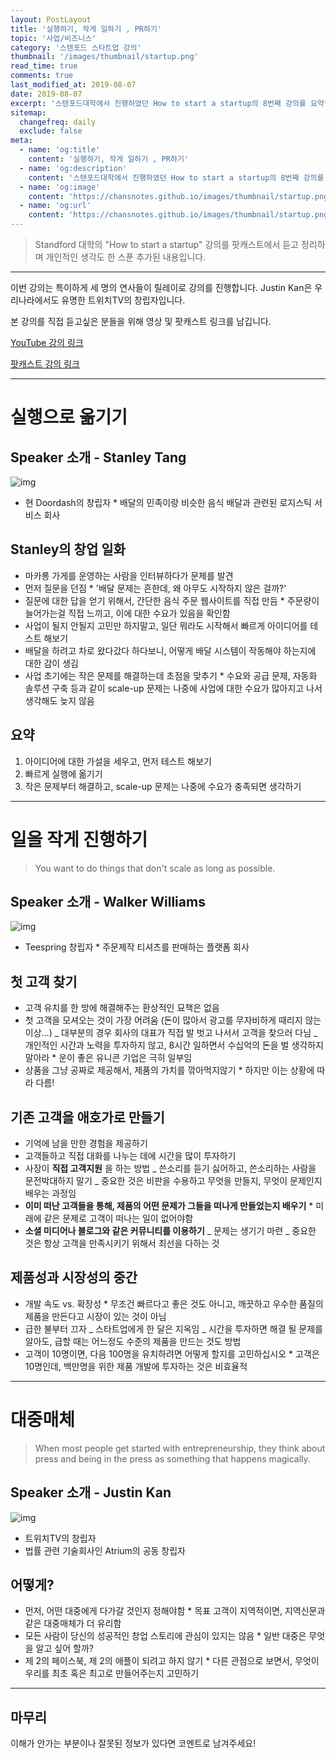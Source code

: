 ```yaml
---
layout: PostLayout
title: '실행하기, 작게 일하기 , PR하기'
topic: '사업/비즈니스'
category: '스탠포드 스타트업 강의'
thumbnail: '/images/thumbnail/startup.png'
read_time: true
comments: true
last_modified_at: 2019-08-07
date: 2019-08-07
excerpt: '스탠포드대학에서 진행하였던 How to start a startup의 8번째 강의를 요약정리한 글입니다.'
sitemap:
  changefreq: daily
  exclude: false
meta:
  - name: 'og:title'
    content: '실행하기, 작게 일하기 , PR하기'
  - name: 'og:description'
    content: '스탠포드대학에서 진행하였던 How to start a startup의 8번째 강의를 요약정리한 글입니다.'
  - name: 'og:image'
    content: 'https://chansnotes.github.io/images/thumbnail/startup.png'
  - name: 'og:url'
    content: 'https://chansnotes.github.io/images/thumbnail/startup.png'
---
```


> Standford 대학의 "How to start a startup" 강의를 팟캐스트에서 듣고 정리하며 개인적인 생각도 한 스푼 추가된 내용입니다.

---

이번 강의는 특이하게 세 명의 연사들이 릴레이로 강의를 진행합니다. Justin Kan은 우리나라에서도 유명한 트위치TV의 창립자입니다.

본 강의를 직접 듣고싶은 분들을 위해 영상 및 팟캐스트 링크를 남깁니다.

[YouTube 강의 링크](https://www.youtube.com/watch?v=oQOC-qy-GDY&feature=youtu.be)

[팟캐스트 강의 링크](https://player.fm/series/how-to-start-a-startup/08-how-to-get-started-doing-things-that-dont-scale-press)

---

# 실행으로 옮기기

## Speaker 소개 - Stanley Tang

![img](https://pbs.twimg.com/profile_images/493939910412222464/AhSxeXjs_400x400.jpeg)

- 현 Doordash의 창립자 \* 배달의 민족이랑 비슷한 음식 배달과 관련된 로지스틱 서비스 회사

## Stanley의 창업 일화

- 마카롱 가게를 운영하는 사람을 인터뷰하다가 문제를 발견
- 먼저 질문을 던짐 \* '배달 문제는 흔한데, 왜 아무도 시작하지 않은 걸까?'
- 질문에 대한 답을 얻기 위해서, 간단한 음식 주문 웹사이트를 직접 만듬 \* 주문량이 늘어가는걸 직접 느끼고, 이에 대한 수요가 있음을 확인함
- 사업이 될지 안될지 고민만 하지말고, 일단 뭐라도 시작해서 빠르게 아이디어를 테스트 해보기
- 배달을 하려고 차로 왔다갔다 하다보니, 어떻게 배달 시스템이 작동해야 하는지에 대한 감이 생김
- 사업 초기에는 작은 문제를 해결하는데 초점을 맞추기 \* 수요와 공급 문제, 자동화 솔루션 구축 등과 같이 scale-up 문제는 나중에 사업에 대한 수요가 많아지고 나서 생각해도 늦지 않음

## 요약

1. 아이디어에 대한 가설을 세우고, 먼저 테스트 해보기
2. 빠르게 실행에 옮기기
3. 작은 문제부터 해결하고, scale-up 문제는 나중에 수요가 충족되면 생각하기

---

# 일을 작게 진행하기

> You want to do things that don't scale as long as possible.

## Speaker 소개 - Walker Williams

![img](https://www.yosuccess.com/wp-content/uploads/2016/03/Walker-Williams.jpg)

- Teespring 창립자 \* 주문제작 티셔츠를 판매하는 플랫폼 회사

## 첫 고객 찾기

- 고객 유치를 한 방에 해결해주는 환상적인 묘책은 없음
- 첫 고객을 모셔오는 것이 가장 어려움 (돈이 많아서 광고를 무자비하게 때리지 않는 이상...)
  _ 대부분의 경우 회사의 대표가 직접 발 벗고 나서서 고객을 찾으러 다님
  _ 개인적인 시간과 노력을 투자하지 않고, 8시간 일하면서 수십억의 돈을 벌 생각하지 말아라 \* 운이 좋은 유니콘 기업은 극히 일부임
- 상품을 그냥 공짜로 제공해서, 제품의 가치를 깎아먹지않기 \* 하지만 이는 상황에 따라 다름!

## 기존 고객을 애호가로 만들기

- 기억에 남을 만한 경험을 제공하기
- 고객들하고 직접 대화를 나누는 데에 시간을 많이 투자하기
- 사장이 **직접 고객지원** 을 하는 방법
  _ 쓴소리를 듣기 싫어하고, 쓴소리하는 사람을 문전박대하지 말기
  _ 중요한 것은 비판을 수용하고 무엇을 만들지, 무엇이 문제인지 배우는 과정임
- **이미 떠난 고객들을 통해, 제품의 어떤 문제가 그들을 떠나게 만들었는지 배우기** \* 미래에 같은 문제로 고객이 떠나는 일이 없어야함
- **소셜 미디어나 블로그와 같은 커뮤니티를 이용하기**
  _ 문제는 생기기 마련
  _ 중요한 것은 항상 고객을 만족시키기 위해서 최선을 다하는 것

## 제품성과 시장성의 중간

- 개발 속도 vs. 확장성 \* 무조건 빠르다고 좋은 것도 아니고, 깨끗하고 우수한 품질의 제품을 만든다고 시장이 있는 것이 아님
- 급한 불부터 끄자
  _ 스타트업에게 한 달은 지옥임
  _ 시간을 투자하면 해결 될 문제를 알아도, 급할 때는 어느정도 수준의 제품을 만드는 것도 방법
- 고객이 10명이면, 다음 100명을 유치하려면 어떻게 할지를 고민하십시오 \* 고객은 10명인데, 백만명을 위한 제품 개발에 투자하는 것은 비효율적

---

# 대중매체

> When most people get started with entrepreneurship, they think about press and being in the press as something that happens magically.

## Speaker 소개 - Justin Kan

![img](https://torch.io/wp-content/uploads/2018/06/justin-kan.jpg)

- 트위치TV의 창립자
- 법률 관련 기술회사인 Atrium의 공동 창립자

## 어떻게?

- 먼저, 어떤 대중에게 다가갈 것인지 정해야함 \* 목표 고객이 지역적이면, 지역신문과 같은 대중매체가 더 유리함
- 모든 사람이 당신의 성공적인 창업 스토리에 관심이 있지는 않음 \* 일반 대중은 무엇을 알고 싶어 할까?
- 제 2의 페이스북, 제 2의 애플이 되려고 하지 않기 \* 다른 관점으로 보면서, 무엇이 우리를 최초 혹은 최고로 만들어주는지 고민하기

---

## 마무리

이해가 안가는 부분이나 잘못된 정보가 있다면 코멘트로 남겨주세요!
